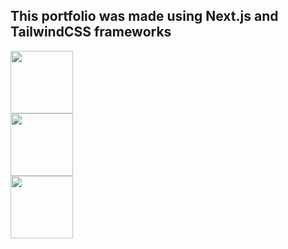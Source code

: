 ## This portfolio was made using Next.js and TailwindCSS frameworks
<div class="row">
  <div class="col-sm-4">
<img src="https://upload.wikimedia.org/wikipedia/commons/thumb/a/a7/React-icon.svg/2300px-React-icon.svg.png" width='100' >
    </div>
    <div class="col-sm-4">
<img src="https://media.graphassets.com/VKHHNvEETYqZRkqgjybc" width="100" >
      </div>
      <div class="col-sm-4">
<img src="https://upload.wikimedia.org/wikipedia/commons/thumb/d/d5/Tailwind_CSS_Logo.svg/1024px-Tailwind_CSS_Logo.svg.png" width="100" >

</div>
</div>
